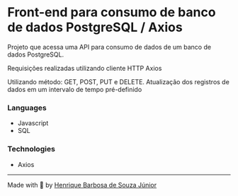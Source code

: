 # Front-end para consumo de banco de dados PostgreSQL / Axios

Projeto que acessa uma API para consumo de dados de um banco de dados PostgreSQL.

Requisições realizadas utilizando cliente HTTP Axios

Utilizando método: GET, POST, PUT e DELETE.
Atualização dos registros de dados em um intervalo de tempo pré-definido

  ### Languages

  * Javascript
  * SQL

  ### Technologies
  * Axios

  ---
 Made with 💙 by [Henrique Barbosa de Souza Júnior](https://github.com/HenriqueBarbosaSJr)
